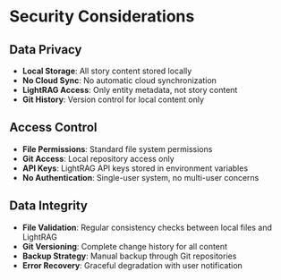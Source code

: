 # Security Considerations

## Data Privacy

- **Local Storage**: All story content stored locally
- **No Cloud Sync**: No automatic cloud synchronization
- **LightRAG Access**: Only entity metadata, not story content
- **Git History**: Version control for local content only

## Access Control

- **File Permissions**: Standard file system permissions
- **Git Access**: Local repository access only
- **API Keys**: LightRAG API keys stored in environment variables
- **No Authentication**: Single-user system, no multi-user concerns

## Data Integrity

- **File Validation**: Regular consistency checks between local files and LightRAG
- **Git Versioning**: Complete change history for all content
- **Backup Strategy**: Manual backup through Git repositories
- **Error Recovery**: Graceful degradation with user notification
